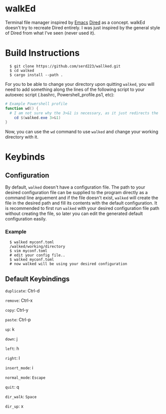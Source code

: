 # walkEd
Terminal file manager inspired by [Emacs](https://www.gnu.org/software/emacs/) [Dired](https://www.gnu.org/software/emacs/manual/html_node/emacs/Dired.html) as a concept. walkEd doesn't try to recreate Dired entirely. I was just inspired by the general style of Dired from what I've seen (never used it).

# Build Instructions
```
  $ git clone https://github.com/serd223/wallked.git
  $ cd walked
  $ cargo install --path .
```

For you to be able to change your directory upon quitting `walked`, you will need to add something along the lines of the following script to your autoexec script (.bashrc, Powershell_profile.ps1, etc):
```powershell
# Example Powershell profile
function wd() {
  # I am not sure why the 3>&1 is necessary, as it just redirects the `Warning` output stream to the `Success` output stream but the script doesn't seem to work without it.
	cd $(walked.exe 3>&1)
}
```

Now, you can use the `wd` command to use `walked` and change your working directory with it.

# Keybinds

## Configuration
By default, `walked` doesn't have a configuration file. The path to your desired configuration file can be supplied to the program directly as a command line arguement and if the file doesn't exist, `walked` will create the file in the desired path and fill its contents with the default configuration. It is recommended to first run `walked` with your desired configuration file path without creating the file, so later you can edit the generated default configuration easily.
### Example
```console
  $ walked myconf.toml
  /walked/working/directory
  $ vim myconf.toml
  # edit your config file..
  $ walked myconf.toml
  # now walked will be using your desired configuration
```

## Default Keybindings
`duplicate`: Ctrl-d

`remove`: Ctrl-x

`copy`: Ctrl-y

`paste`: Ctrl-p

`up`: k

`down`: j

`left`: h

`right`: l

`insert_mode`: i

`normal_mode`: `Escape`

`quit`: q

`dir_walk`: `Space`

`dir_up`: x
